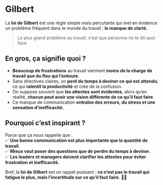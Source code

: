 # Gilbert

La **loi de Gilbert** est une règle simple mais percutante qui met en évidence un problème fréquent dans le monde du travail : **le manque de clarté.**  

> Le plus grand problème au travail, c’est que personne ne te dit quoi faire

## En gros, ça signifie quoi ?

- **Beaucoup de frustrations** au travail viennent **moins de la charge de travail que du flou qui l’entoure.**  
- Sans directives claires, on **perd du temps à deviner ce qui est attendu**, ce qui **ralentit la productivité** et crée de la confusion.  
- On suppose souvent que **les attentes sont évidentes**, alors qu’en réalité, **chacun peut avoir une vision différente de ce qu’il faut faire**.  
- Ce manque de communication **entraîne des erreurs, du stress et une sensation d’inefficacité.**  

## Pourquoi c’est inspirant ?

Parce que ça nous rappelle que :  
✅ **Une bonne communication est plus importante que la quantité de travail.**  
✅ **Mieux vaut poser des questions que de perdre du temps à deviner.**  
✅ **Les leaders et managers doivent clarifier les attentes pour éviter frustration et inefficacité.**  

Bref, la **loi de Gilbert** est un rappel puissant : **ce n’est pas le travail qui fatigue le plus, mais l’incertitude sur ce qu’il faut faire.** 🎯🚀

